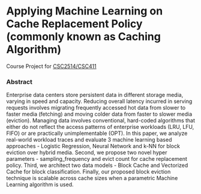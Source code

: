 # Applying Machine Learning on Cache Replacement Policy (commonly known as Caching Algorithm)

Course Project for [CSC2514/CSC411](https://www.cs.toronto.edu/~rgrosse/courses/csc411_f18/ "Course Website")

### Abstract

Enterprise data centers store persistent data in different storage media, varying in speed and capacity. Reducing overall latency incurred in serving requests involves migrating frequently accessed hot data from slower to faster media (fetching) and moving colder data from faster to slower media (eviction). Managing data involves conventional, hard-coded algorithms that either do not reflect the access patterns of enterprise workloads (LRU, LFU, FIFO) or are practically unimplementable (OPT). In this paper, we analyze real-world workload traces and evaluate 3 machine learning based approaches - Logistic Regression, Neural Network and k-NN for block eviction over hybrid media. Second, we propose two novel hyper parameters - sampling_frequency and evict count for cache replacement policy. Third, we architect two data models - Block Cache and Vectorized Cache for block classification. Finally, our proposed block eviction technique is scalable across cache sizes when a parametric Machine Learning algorithm is used.
